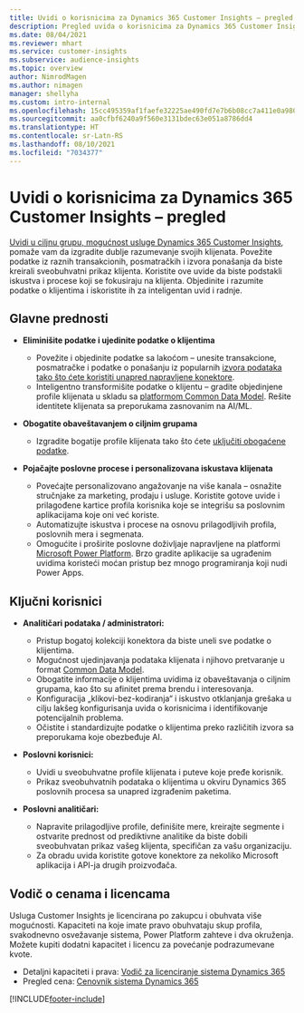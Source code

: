 ```yaml
---
title: Uvidi o korisnicima za Dynamics 365 Customer Insights – pregled
description: Pregled uvida o korisnicima za Dynamics 365 Customer Insights.
ms.date: 08/04/2021
ms.reviewer: mhart
ms.service: customer-insights
ms.subservice: audience-insights
ms.topic: overview
author: NimrodMagen
ms.author: nimagen
manager: shellyha
ms.custom: intro-internal
ms.openlocfilehash: 15cc495359af1faefe32225ae490fd7e7b6b08cc7a411e0a9804da6ec704099c
ms.sourcegitcommit: aa0cfbf6240a9f560e3131bdec63e051a8786dd4
ms.translationtype: HT
ms.contentlocale: sr-Latn-RS
ms.lasthandoff: 08/10/2021
ms.locfileid: "7034377"
---
```

# <a name="audience-insights-for-dynamics-365-customer-insights-overview"></a>Uvidi o korisnicima za Dynamics 365 Customer Insights – pregled

[Uvidi u ciljnu grupu, mogućnost usluge Dynamics 365 Customer Insights](https://dynamics.microsoft.com/ai/customer-insights/audience-insights-capability/), pomaže vam da izgradite dublje razumevanje svojih klijenata. Povežite podatke iz raznih transakcionih, posmatračkih i izvora ponašanja da biste kreirali sveobuhvatni prikaz klijenta. Koristite ove uvide da biste podstakli iskustva i procese koji se fokusiraju na klijenta. Objedinite i razumite podatke o klijentima i iskoristite ih za inteligentan uvid i radnje.

## <a name="main-benefits"></a>Glavne prednosti 

- **Eliminišite podatke i ujedinite podatke o klijentima**

  - Povežite i objedinite podatke sa lakoćom – unesite transakcione, posmatračke i podatke o ponašanju iz popularnih [izvora podataka tako što ćete koristiti unapred napravljene konektore](data-sources.md).
  - Inteligentno transformišite podatke o klijentu – gradite objedinjene profile klijenata u skladu sa [platformom Common Data Model](/common-data-model/). Rešite identitete klijenata sa preporukama zasnovanim na AI/ML.

- **Obogatite obaveštavanjem o ciljnim grupama**

  - Izgradite bogatije profile klijenata tako što ćete [uključiti obogaćene podatke](enrichment-hub.md).  

- **Pojačajte poslovne procese i personalizovana iskustava klijenata**

  - Povećajte personalizovano angažovanje na više kanala – osnažite stručnjake za marketing, prodaju i usluge. Koristite gotove uvide i prilagođene kartice profila korisnika koje se integrišu sa poslovnim aplikacijama koje oni već koriste.
  - Automatizujte iskustva i procese na osnovu prilagodljivih profila, poslovnih mera i segmenata.
  - Omogućite i proširite poslovne doživljaje napravljene na platformi [Microsoft Power Platform](https://powerplatform.microsoft.com/). Brzo gradite aplikacije sa ugrađenim uvidima koristeći moćan pristup bez mnogo programiranja koji nudi Power Apps.  

## <a name="key-audiences"></a>Ključni korisnici

- **Analitičari podataka / administratori:**

  - Pristup bogatoj kolekciji konektora da biste uneli sve podatke o klijentima.
  - Mogućnost ujedinjavanja podataka klijenata i njihovo pretvaranje u format [Common Data Model](/common-data-model/).
  - Obogatite informacije o klijentima uvidima iz obaveštavanja o ciljnim grupama, kao što su afinitet prema brendu i interesovanja.
  - Konfiguracija „klikovi-bez-kodiranja“ i iskustvo otklanjanja grešaka u cilju lakšeg konfigurisanja uvida o korisnicima i identifikovanje potencijalnih problema.
  - Očistite i standardizujte podatke o klijentima preko različitih izvora sa preporukama koje obezbeđuje AI.  

- **Poslovni korisnici:**

  - Uvidi u sveobuhvatne profile klijenata i puteve koje pređe korisnik.
  - Prikaz sveobuhvatnih podataka o klijentima u okviru Dynamics 365 poslovnih procesa sa unapred izgrađenim paketima.

- **Poslovni analitičari:**

  - Napravite prilagodljive profile, definišite mere, kreirajte segmente i ostvarite prednost od prediktivne analitike da biste dobili sveobuhvatan prikaz vašeg klijenta, specifičan za vašu organizaciju.  
  - Za obradu uvida koristite gotove konektore za nekoliko Microsoft aplikacija i API-ja drugih proizvođača.

## <a name="pricing-and-licensing"></a>Vodič o cenama i licencama

Usluga Customer Insights je licencirana po zakupcu i obuhvata više mogućnosti. Kapaciteti na koje imate pravo obuhvataju skup profila, svakodnevno osvežavanje sistema, Power Platform zahteve i dva okruženja. Možete kupiti dodatni kapacitet i licencu za povećanje podrazumevane kvote. 
- Detaljni kapaciteti i prava: [Vodič za licenciranje sistema Dynamics 365](https://go.microsoft.com/fwlink/?LinkId=866544)
- Pregled cena: [Cenovnik sistema Dynamics 365](https://dynamics.microsoft.com/pricing/#CustomerDataPlatform)

[!INCLUDE[footer-include](../includes/footer-banner.md)]